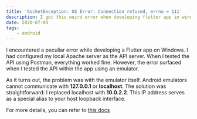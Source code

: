 ```yaml
---
title: 'SocketException: OS Error: Connection refused, errno = 111'
description: I got this weird error when developing flutter app in windows.
date: 2020-07-04
tags:
    - android
---
```


I encountered a peculiar error while developing a Flutter app on Windows. I had configured my local Apache server as the API server. When I tested the API using Postman, everything worked fine. However, the error surfaced when I tested the API within the app using an emulator.

As it turns out, the problem was with the emulator itself. Android emulators cannot communicate with **127.0.0.1** or **localhost**. The solution was straightforward: I replaced localhost with **10.0.2.2**. This IP address serves as a special alias to your host loopback interface.

For more details, you can refer to [this docs](https://developer.android.com/studio/run/emulator-networking)